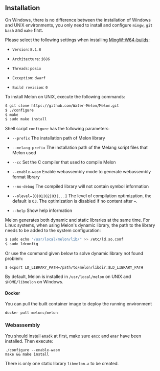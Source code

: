 ## Installation

On Windows, there is no difference between the installation of Windows and UNIX environments, you only need to install and configure `mingw`, `git bash` and `make` first.

Please select the following settings when installing [MingW-W64-builds](https://www.mingw-w64.org/downloads/#mingw-builds):

- `Version`: `8.1.0`

- `Architecture`: `i686`

- `Threads`: `posix`

- `Exception`: `dwarf`

- `Build revision`: `0`



To install Melon on UNIX, execute the following commands:

```bash
$ git clone https://github.com/Water-Melon/Melon.git
$ ./configure
$ make
$ sudo make install
```

Shell script `configure` has the following parameters:

- `--prefix` The installation path of Melon library

- `--melang-prefix` The installation path of the Melang script files that Melon used

- `--cc` Set the C compiler that used to compile Melon

- `--enable-wasm` Enable webassembly mode to generate webassembly format library

- `--no-debug` The compiled library will not contain symbol information

- `--olevel=[O|O1|O2|O3|...]` The level of compilation optimization, the default is `O3`. The optimization is disabled if no content after `=`.

- `--help` Show help information



Melon generates both dynamic and static libraries at the same time. For Linux systems, when using Melon's dynamic library, the path to the library needs to be added to the system configuration:

```bash
$ sudo echo "/usr/local/melon/lib/" >> /etc/ld.so.conf
$ sudo ldconfig
```

Or use the command given below to solve dynamic library not found problem:

```shell
$ export LD_LIBRARY_PATH=/path/to/melon/libdir:$LD_LIBRARY_PATH
```



By default, Melon is installed in `/usr/local/melon` on UNIX and `$HOME/libmelon` on Windows.



#### Docker

You can pull the built container image to deploy the running environment

```shell
docker pull melonc/melon
```



### Webassembly

You should install `emsdk` at first, make sure `emcc` and `emar` have been installed. Then execute:

```
./configure --enable-wasm
make && make install
```

There is only one static library `libmelon.a` to be created.
